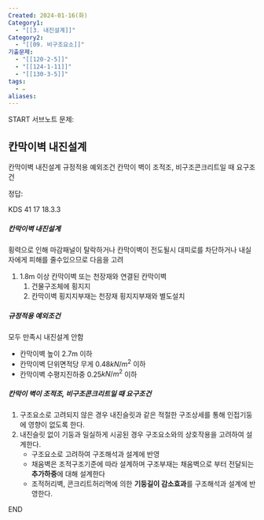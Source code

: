 ```yaml
---
Created: 2024-01-16(화)
Category1:
  - "[[3. 내진설계]]"
Category2:
  - "[[09. 비구조요소]]"
기출문제:
  - "[[120-2-5]]"
  - "[[124-1-11]]"
  - "[[130-3-5]]"
tags:
  - ✏️
aliases:
---
```


START
서브노트
문제:  


## 칸막이벽 내진설계 
칸막이벽 내진설계
규정적용 예외조건
칸막이 벽이 조적조, 비구조콘크리트일 때 요구조건

정답: 

KDS 41 17 18.3.3

##### 칸막이벽 내진설계
횡력으로 인해 마감패널이 탈락하거나 칸막이벽이 전도될시 대피로를 차단하거나 내실자에게 피해를 줄수있으므로 다음을 고려
1. 1.8m 이상 칸막이벽 또는 천장재와 연결된 칸막이벽
	1. 건물구조체에 횡지지
	2. 칸막이벽 횡지지부재는 천장재 횡지지부재와 별도설치
##### 규정적용 예외조건
모두 만족시 내진설계 안함
- 칸막이벽 높이 2.7m 이하
- 칸막이벽 단위면적당 무게 0.48$kN/m^2$ 이하
- 칸막이벽 수평지진하중 0.25$kN/m^2$ 이하
##### 칸막이 벽이 조적조, 비구조콘크리트일 때 요구조건
1. 구조요소로 고려되지 않은 경우 내진슬릿과 같은 적절한 구조상세를 통해 인접기둥에 영향이 없도록 한다.
2. 내진슬릿 없이 기둥과 밀실하게 시공된 경우 구조요소와의 상호작용을 고려하여 설계한다.
	- 구조요소로 고려하여 구조해석과 설계에 반영
	- 채움벽은 조적구조기준에 따라 설계하며 구조부재는 채움벽으로 부터 전달되는 **추가하중**에 대해 설계한다
	- 조적허리벽, 콘크리트허리멱에 의한 **기둥길이 감소효과**를 구조해석과 설계에 반영한다.
<!--ID: 1705381840776-->
END

